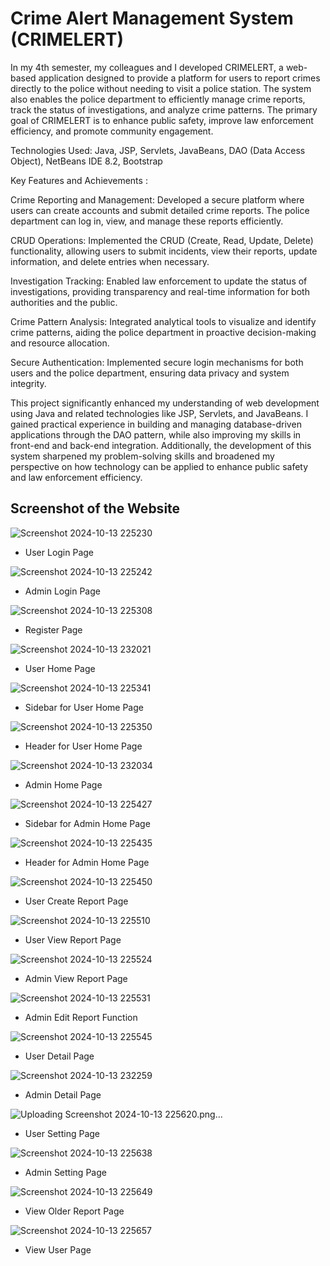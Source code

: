 # Crime Alert Management System (CRIMELERT)

In my 4th semester, my colleagues and I developed CRIMELERT, a web-based application designed to provide a platform for users to report crimes directly to the police without needing to visit a police station. 
The system also enables the police department to efficiently manage crime reports, track the status of investigations, and analyze crime patterns. 
The primary goal of CRIMELERT is to enhance public safety, improve law enforcement efficiency, and promote community engagement.

Technologies Used: Java, JSP, Servlets, JavaBeans, DAO (Data Access Object), NetBeans IDE 8.2, Bootstrap

Key Features and Achievements :

Crime Reporting and Management: Developed a secure platform where users can create accounts and submit detailed crime reports. The police department can log in, view, and manage these reports efficiently.

CRUD Operations: Implemented the CRUD (Create, Read, Update, Delete) functionality, allowing users to submit incidents, view their reports, update information, and delete entries when necessary.

Investigation Tracking: Enabled law enforcement to update the status of investigations, providing transparency and real-time information for both authorities and the public.

Crime Pattern Analysis: Integrated analytical tools to visualize and identify crime patterns, aiding the police department in proactive decision-making and resource allocation.

Secure Authentication: Implemented secure login mechanisms for both users and the police department, ensuring data privacy and system integrity.

This project significantly enhanced my understanding of web development using Java and related technologies like JSP, Servlets, and JavaBeans. I gained practical experience in building and managing database-driven applications 
through the DAO pattern, while also improving my skills in front-end and back-end integration. Additionally, the development of this system sharpened my problem-solving skills 
and broadened my perspective on how technology can be applied to enhance public safety and law enforcement efficiency.

## Screenshot of the Website

![Screenshot 2024-10-13 225230](https://github.com/user-attachments/assets/2dfd3a0b-5056-4008-a5ed-2568719c62d1)
- User Login Page

![Screenshot 2024-10-13 225242](https://github.com/user-attachments/assets/8e9922cc-6f51-44d2-95bb-3d4905167ca8)
- Admin Login Page

![Screenshot 2024-10-13 225308](https://github.com/user-attachments/assets/8dc17db7-2ffc-46ed-ab73-cca8554f3a49)
- Register Page

![Screenshot 2024-10-13 232021](https://github.com/user-attachments/assets/6d748984-4f11-4978-8e70-2cc780468565)
- User Home Page

![Screenshot 2024-10-13 225341](https://github.com/user-attachments/assets/377032cc-84b2-47cb-aaeb-909037b53247)
- Sidebar for User Home Page

![Screenshot 2024-10-13 225350](https://github.com/user-attachments/assets/53a777e0-4e63-411d-9d82-8770fdd4607b)
- Header for User Home Page

![Screenshot 2024-10-13 232034](https://github.com/user-attachments/assets/ea14326c-8fa0-476a-b99e-27e529ca85a4)
-  Admin Home Page

![Screenshot 2024-10-13 225427](https://github.com/user-attachments/assets/7f816392-f3fc-495b-9761-f5d487862eef)
- Sidebar for Admin Home Page

![Screenshot 2024-10-13 225435](https://github.com/user-attachments/assets/cbd140d2-6068-4b6b-a089-137888a9fd75)
- Header for Admin Home Page

![Screenshot 2024-10-13 225450](https://github.com/user-attachments/assets/04cd10bc-2ce5-446c-b94a-7f175584d96b)
- User Create Report Page

![Screenshot 2024-10-13 225510](https://github.com/user-attachments/assets/ddb31211-55ad-468b-a058-c7bfc95e8cc6)
-  User View Report Page

![Screenshot 2024-10-13 225524](https://github.com/user-attachments/assets/85ab7af0-3119-4fa7-82f9-5c7e4cb5eebe)
- Admin View Report Page

![Screenshot 2024-10-13 225531](https://github.com/user-attachments/assets/978971b2-de86-4138-b285-8b0fbb615dfb)
- Admin Edit Report Function

![Screenshot 2024-10-13 225545](https://github.com/user-attachments/assets/de3f2c93-4cf6-44db-8c78-48453db8730e)
- User Detail Page

![Screenshot 2024-10-13 232259](https://github.com/user-attachments/assets/23bc34bb-bb95-486b-8965-1f16d9172b95)
- Admin Detail Page

![Uploading Screenshot 2024-10-13 225620.png…]()
- User Setting Page

![Screenshot 2024-10-13 225638](https://github.com/user-attachments/assets/35e8d0e2-950d-4e78-a01e-c99fdf24b906)
- Admin Setting Page

![Screenshot 2024-10-13 225649](https://github.com/user-attachments/assets/f85af229-4bb2-476e-99c8-3dfaef8023c1)
- View Older Report Page

![Screenshot 2024-10-13 225657](https://github.com/user-attachments/assets/7a47495d-0b5d-4da9-81e0-ddc346b27803)
- View User Page

